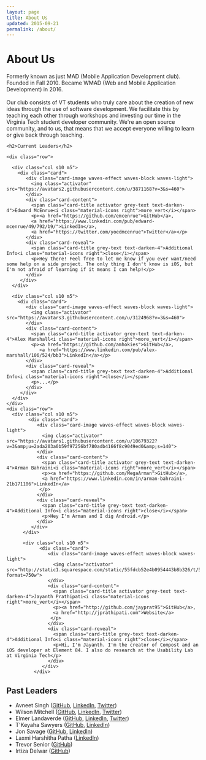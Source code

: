 ```yaml
---
layout: page
title: About Us
updated: 2015-09-21
permalink: /about/
---
```


<div class="section"><div class="container">
  <h1>About Us</h1>

  <p>Formerly known as just MAD (Mobile Application Development club). Founded in Fall 2010.
    Became WMAD (Web and Mobile Application Development) in 2016. <br><br>
  Our club consists of VT students who truly care about the creation of new ideas through the use of software development. We facilitate this by teaching each other through workshops and investing our time in the Virginia Tech student developer community. We're an open source community, and to us, that means that we accept everyone willing to learn or give back through teaching.</p>

</div></div>


<div class="section">
  <div class="container">

    <h2>Current Leaders</h2>

    <div class="row">

      <div class="col s10 m5">
        <div class="card">
           <div class="card-image waves-effect waves-block waves-light">
             <img class="activator" src="https://avatars2.githubusercontent.com/u/3871168?v=3&s=460">
           </div>
           <div class="card-content">
             <span class="card-title activator grey-text text-darken-4">Edward McEnrue<i class="material-icons right">more_vert</i></span>
             <p><a href="https://github.com/emcenrue">GitHub</a>,
             <a href="https://www.linkedin.com/pub/edward-mcenrue/49/792/b9/">LinkedIn</a>,
             <a href="https://twitter.com/yoedmcenrue">Twitter</a></p>
           </div>
           <div class="card-reveal">
             <span class="card-title grey-text text-darken-4">Additional Info<i class="material-icons right">close</i></span>
             <p>Hey there! Feel free to let me know if you ever want/need some help on a side project. The only thing I don't know is iOS, but I'm not afraid of learning if it means I can help!</p>
           </div>
         </div>
      </div>

      <div class="col s10 m5">
        <div class="card">
           <div class="card-image waves-effect waves-block waves-light">
             <img class="activator" src="https://avatars3.githubusercontent.com/u/3124968?v=3&s=460">
           </div>
           <div class="card-content">
             <span class="card-title activator grey-text text-darken-4">Alex Marshall<i class="material-icons right">more_vert</i></span>
             <p><a href="https://github.com/amhokies">GitHub</a>,
                <a href="https://www.linkedin.com/pub/alex-marshall/106/524/bb3">LinkedIn</a></p>
           </div>
           <div class="card-reveal">
             <span class="card-title grey-text text-darken-4">Additional Info<i class="material-icons right">close</i></span>
             <p>...</p>
           </div>
         </div>
      </div>
    </div>
    <div class="row">
      <div class="col s10 m5">
            <div class="card">
               <div class="card-image waves-effect waves-block waves-light">
                 <img class="activator" src="https://avatars1.githubusercontent.com/u/10679322?v=3&amp;u=2ada203a0b59f97256bf780adb4166f8c9049ed0&amp;s=140">
               </div>
               <div class="card-content">
                 <span class="card-title activator grey-text text-darken-4">Arman Bahraini<i class="material-icons right">more_vert</i></span>
                 <p><a href="https://github.com/MegaArman">GitHub</a>,
                 <a href="https://www.linkedin.com/in/arman-bahraini-21b171106">LinkedIn</a>
    			</p>
               </div>
               <div class="card-reveal">
                 <span class="card-title grey-text text-darken-4">Additional Info<i class="material-icons right">close</i></span>
                 <p>Hey I'm Arman and I dig Android.</p>
               </div>
             </div>
          </div>

          <div class="col s10 m5">
                <div class="card">
                   <div class="card-image waves-effect waves-block waves-light">
                     <img class="activator" src="http://static1.squarespace.com/static/55fdcb52e4b0954443b8b326/t/55febc1ce4b0333acc0630da/1442757678617/?format=750w">
                   </div>
                   <div class="card-content">
                     <span class="card-title activator grey-text text-darken-4">Jayanth Prathipati<i class="material-icons right">more_vert</i></span>
                     <p><a href="http://github.com/jayprat95">GitHub</a>,
                     <a href="http://jprathipati.com">Website</a>
        			</p>
                   </div>
                   <div class="card-reveal">
                     <span class="card-title grey-text text-darken-4">Additional Info<i class="material-icons right">close</i></span>
                     <p>Hi, I'm Jayanth. I'm the creator of Compost and an iOS developer at Element 84. I also do research at the Usability Lab at Virginia Tech</p>
                   </div>
                 </div>
              </div>

  </div><!-- container -->
</div><!-- section -->


<div class="section">
  <div class="container">

<h2>Past Leaders</h2>

<ul>
<li>Avneet Singh (<a href="https://github.com/avneet723">GitHub</a>, <a href="https://www.linkedin.com/in/avneets">LinkedIn</a>, <a href="https://twitter.com/avneet723">Twitter</a>)</li>
<li>Wilson Mitchell (<a href="https://github.com/mitchellw">GitHub</a>, <a href="https://www.linkedin.com/in/wilsonmitchell">LinkedIn</a>, <a href="https://twitter.com/wilsonmobile">Twitter</a>)</li>
<li>Elmer Landaverde (<a href="https://github.com/elmerland">GitHub</a>, <a href="https://www.linkedin.com/pub/elmer-landaverde/90/a38/177">LinkedIn</a>, <a href="https://twitter.com/elmerlandaverde">Twitter</a>)</li>
<li>T'Keyaha Sawyers (<a href="https://github.com/theordinaryhero">GitHub</a>, <a href="https://www.linkedin.com/in/tksawyers">LinkedIn</a>)</li>
<li>Jon Savage (<a href="https://github.com/jsavage06">GitHub</a>, <a href="https://www.linkedin.com/in/savagejon">LinkedIn</a>)</li>
<li>Laxmi Harshitha Patha (<a href="https://www.linkedin.com/pub/laxmi-harshitha-patha/65/609/387">LinkedIn</a>)</li>
<li>Trevor Senior (<a href="https://github.com/trevorsenior">GitHub</a>)</li>
<li>Irtiza Delwar (<a href="https://github.com/IrtizaDelwar">GitHub</a>)</li>
</ul>


  </div>
</div>
